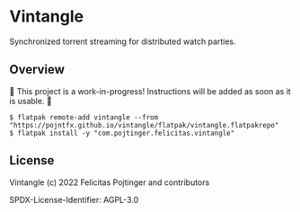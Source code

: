 # Vintangle

Synchronized torrent streaming for distributed watch parties.

## Overview

🚧 This project is a work-in-progress! Instructions will be added as soon as it is usable. 🚧

```shell
$ flatpak remote-add vintangle --from "https://pojntfx.github.io/vintangle/flatpak/vintangle.flatpakrepo"
$ flatpak install -y "com.pojtinger.felicitas.vintangle"
```

## License

Vintangle (c) 2022 Felicitas Pojtinger and contributors

SPDX-License-Identifier: AGPL-3.0
